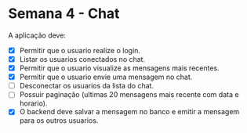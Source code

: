 # Semana 4 - Chat

 A aplicação deve:

- [x] Permitir que o usuario realize o login.
- [x] Listar os usuarios conectados no chat.
- [x] Permitir que o usuario visualize as mensagens mais recentes.
- [x] Permitir que o usuario envie uma mensagem no chat.
- [ ] Desconectar os usuarios da lista do chat.
- [ ] Possuir paginação (ultimas 20 mensagens mais recente com data e horario).
- [x] O backend deve salvar a mensagem no banco e emitir a mensagem para os outros usuarios.
